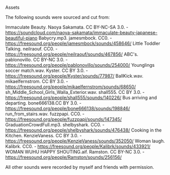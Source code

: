 Assets

The following sounds were sourced and cut from:

Immaculate Beauty. Naoya Sakamata. CC BY-NC-SA 3.0. - https://soundcloud.com/naoya-sakamata/immaculate-beauty-japanese-beautiful-piano
Babycry.mp3. jamesmbock. CC0. - https://freesound.org/people/jamesmbock/sounds/458646/
Little Toddler Talking. neilraouf. CC0. - https://freesound.org/people/neilraouf/sounds/467856/
ABC's. pablonovillo. CC BY-NC 3.0. - https://freesound.org/people/pablonovillo/sounds/254000/
Younglings soccer match.wav. Kyster. CC BY 3.0. - https://freesound.org/people/Kyster/sounds/77987/
BallKick.wav. mikaelfernstrom. CC BY 3.0. - https://freesound.org/people/mikaelfernstrom/sounds/68650/
sh_Middle_School_Girls_Walla_Exterior.wav. shall555. CC BY 3.0. - https://freesound.org/people/shall555/sounds/140226/
Bus arriving and departing. bone666138.CC BY 3.0. - https://freesound.org/people/bone666138/sounds/198846/
run_from_stairs.wav. fuzzpapi. CC0. - https://freesound.org/people/fuzzpapi/sounds/147345/
GraduationCrowdFull.mp3. shelbyshark. CC0. - https://freesound.org/people/shelbyshark/sounds/476438/
Cooking in the Kitchen. KenzieVaness. CC BY 3.0. - https://freesound.org/people/KenzieVaness/sounds/352050/
Woman laugh. Kalibrk. CC0. - https://freesound.org/people/Kalibrk/sounds/433921/
WOMAN WUHU HAPPY SHOUTING.aif. Ramston. CC BY-NC 3.0. - https://freesound.org/people/Ramston/sounds/256156/

All other sounds were recorded by myself and friends with permission. 


